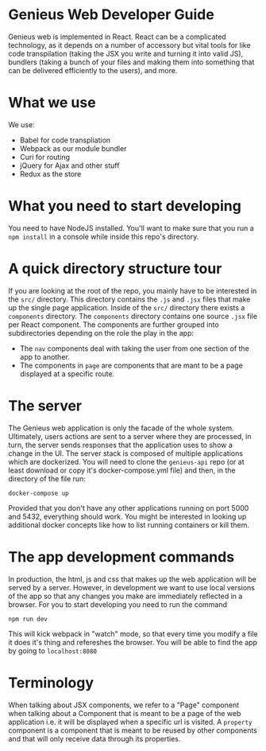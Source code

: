 # Genieus Web Developer Guide

Genieus web is implemented in React. React can be a complicated
technology, as it depends on a number of accessory but vital tools for
like code transpilation (taking the JSX you write and turning it into
valid JS), bundlers (taking a bunch of your files and making them into
something that can be delivered efficiently to the users), and more.

# What we use

We use:

- Babel for code transpliation
- Webpack as our module bundler
- Curi for routing
- jQuery for Ajax and other stuff
- Redux as the store

# What you need to start developing

You need to have NodeJS installed. You'll want to make sure that you
run a `npm install` in a console while inside this repo's directory.

# A quick directory structure tour

If you are looking at the root of the repo, you mainly have to be interested
in the `src/` directory. This directory contains the `.js` and `.jsx` files
that make up the single page application. Inside of the `src/` directory there
exists a `components` directory. The `components` directory contains one source
`.jsx` file per React component. The components are further grouped into
subdirectories depending on the role the play in the app:

- The `nav` components deal with taking the user from one section of the app
  to another.
- The components in `page` are components that are mant to be a page displayed
  at a specific route.

# The server

The Genieus web application is only the facade of the whole
system. Ultimately, users actions are sent to a server where they are
processed, in turn, the server sends responses that the application
uses to show a change in the UI. The server stack is composed of
multiple applications which are dockerized. You will need to clone the
`genieus-api` repo (or at least download or copy it's
docker-compose.yml file) and then, in the directory of the file run:

```
docker-compose up
```

Provided that you don't have any other applications running on port
5000 and 5432, everything should work. You might be interested in
looking up additional docker concepts like how to list running
containers or kill them.

# The app development commands

In production, the html, js and css that makes up the web application
will be served by a server. However, in development we want to use
local versions of the app so that any changes you make are immediately
reflected in a browser. For you to start developing you need to
run the command

```
npm run dev
```

This will kick webpack in "watch" mode, so that every time you modify
a file it does it's thing and refereshes the browser. You will be able
to find the app by going to `localhost:8080`

# Terminology

When talking about JSX components, we refer to a "Page" component when
talking about a Component that is meant to be a page of the web
application i.e. it will be displayed when a specific url is
visited. A `property` component is a component that is meant to be
reused by other components and that will only receive data through its
properties.
